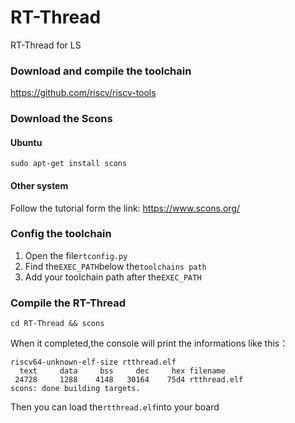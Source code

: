 # RT-Thread #
RT-Thread for LS


### Download and compile the toolchain
https://github.com/riscv/riscv-tools


### Download the Scons
#### Ubuntu

    sudo apt-get install scons


#### Other system
Follow the tutorial form the link: https://www.scons.org/

### Config the toolchain
1. Open the file```rtconfig.py```
2. Find the```EXEC_PATH```below the```toolchains path```
3. Add your toolchain path after the```EXEC_PATH```

### Compile the RT-Thread

    cd RT-Thread && scons
    
When it completed,the console will print the informations like this：

    riscv64-unknown-elf-size rtthread.elf
      text	   data	    bss	    dec	    hex	filename
     24728	   1288	   4148	  30164	   75d4	rtthread.elf
    scons: done building targets.

Then you can load the```rtthread.elf```into your board
